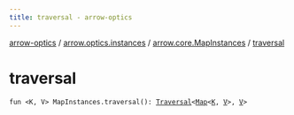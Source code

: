 ```yaml
---
title: traversal - arrow-optics
---
```


[arrow-optics](../../index.html) / [arrow.optics.instances](../index.html) / [arrow.core.MapInstances](index.html) / [traversal](./traversal.html)

# traversal

`fun <K, V> MapInstances.traversal(): `[`Traversal`](../../arrow.optics/-traversal.html)`<`[`Map`](https://kotlinlang.org/api/latest/jvm/stdlib/kotlin.collections/-map/index.html)`<`[`K`](traversal.html#K)`, `[`V`](traversal.html#V)`>, `[`V`](traversal.html#V)`>`